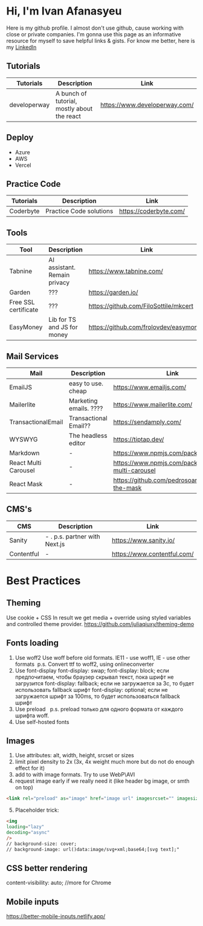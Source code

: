 # Hi, I'm Ivan Afanasyeu
Here is my github profile. I almost don't use github, cause working with close or private companies.
I'm gonna use this page as an informative resource for myself to save helpful links & gists.
For know me better, here is my [LinkedIn](https://www.linkedin.com/in/ivanafanasyev/)

## Tutorials
| Tutorials | Description | Link |
| --- | --- | --- |
| developerway | A bunch of tutorial, mostly about the react | https://www.developerway.com/ |


## Deploy
- Azure
- AWS
- Vercel

## Practice Code
| Tutorials | Description | Link |
| --- | --- | --- |
| Coderbyte | Practice Code solutions | https://coderbyte.com/ |

## Tools
| Tool | Description | Link |
| --- | --- | --- |
| Tabnine | AI assistant. Remain privacy | https://www.tabnine.com/ |
| Garden | ??? | https://garden.io/ |
| Free SSL certificate | ??? | https://github.com/FiloSottile/mkcert |
| EasyMoney | Lib for TS and JS for money | https://github.com/frolovdev/easymoney |


## Mail Services
| Mail | Description | Link |
| --- | --- | --- |
| EmailJS | easy to use. cheap | https://www.emailjs.com/ |
| Mailerlite | Marketing emails. ???? | https://www.mailerlite.com/ |
| TransactionalEmail | Transactional Email?? | https://sendamply.com/ |
| WYSWYG | The headless editor | https://tiptap.dev/ |
| Markdown | - | https://www.npmjs.com/package/marked | 
| React Multi Carousel | - | https://www.npmjs.com/package/react-multi-carousel |
| React Mask | - | https://github.com/pedrosoares/react-the-mask |

## CMS's
| CMS | Description | Link |
| --- | --- | --- |
| Sanity | - . p.s. partner with Next.js | https://www.sanity.io/ |
| Contentful | - | https://www.contentful.com/ |



# Best Practices
## Theming
Use cookie + CSS
In result we get media + override using styled variables and controlled theme provider.
https://github.com/juliaqiuxy/theming-demo

## Fonts loading
1. Use woff2 Use woff before old formats. IE11 - use woff1, IE - use other formats  p.s. Convert ttf to woff2, using onlineconverter 
2. Use font-display font-display: swap; font-display: block; если предпочитаем, чтобы браузер скрывал текст, пока шрифт не загрузится font-display: fallback; если не загружается за 3с, то будет использовать fallback шрифт font-display: optional; если не загружается шрифт за 100ms, то будет использоваться fallback шрифт 
3. Use preload <link rel=“preload” href=“…” as=“font” type=“font/woff2” crossorigin />  p.s. preload только для одного формата от каждого шрифта woff. 
4. Use self-hosted fonts

## Images
1. Use attributes: alt, width, height, srcset or sizes
2. limit pixel density to 2x (3x, 4x weight much more but do not do enough effect for it)
3. add <source> to <picture> with image formats. Try to use WebP\AVI
4. request image early if we really need it (like header bg image, or smth on top)
```html
<link rel="preload" as="image" href="image url" imagesrcset="" imagesizes="" />
```
5. Placeholder trick:
```html
<img
loading="lazy"
decoding="async"
/>
// background-size: cover;
// background-image: url()data:image/svg+xml;base64;[svg text];"
```

## CSS better rendering
content-visibility: auto; //more for Chrome   

## Mobile inputs
https://better-mobile-inputs.netlify.app/

